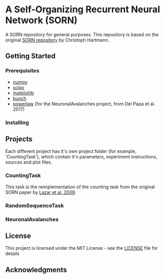 # A Self-Organizing Recurrent Neural Network (SORN)
A SORN repository for general purposes. This repository is based on the original [SORN repository](https://github.com/chrhartm/SORN) by Christoph Hartmann.  

## Getting Started

### Prerequisites

* [numpy](http://www.numpy.org/)
* [scipy](https://www.scipy.org/)
* [matplotlib](https://matplotlib.org/)
* [bunch](https://pypi.python.org/pypi/bunch)
* [powerlaw](https://pypi.python.org/pypi/powerlaw) (for the NeuronalAvalanches project, from Del Papa et al. 2017)

### Installing

## Projects

Each different project has it's own project folder (for example, 'CountingTask'), which contain it's parameters, experiment instructions, sources and plot files.

### CountingTask

This task is the reimplementation of the counting task from the original SORN paper by [Lazar et al. 2009](http://journal.frontiersin.org/article/10.3389/neuro.10.023.2009/full).

### RandomSequenceTask

### NeuronalAvalanches

## License

This project is licensed under the MIT License - see the [LICENSE](LICENSE) file for details

## Acknowledgments
